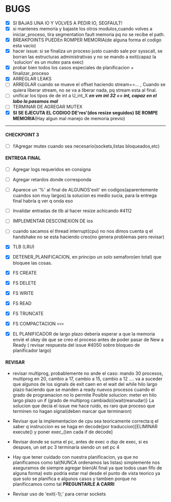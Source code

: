 # BUGS #
- [x] SI BAJAS UNA IO Y VOLVES A PEDIR IO, SEGFAULT!
- [x] si mantenes memoría y bajaste los otros modulos,cuando volves a iniciar_proceso, tira segmentation fault memoria pq no se recibe el path.
- [x] BREAKPOINTS PUEDEn ROMPER MEMORIA(de alguna forma el codigo esta vacio)
- [x] hacer issue: si se finaliza un proceso justo cuando sale por sysscall, se borran las estructuras administrativas y no se mando a exit(capaz la 'solucion' es un mutex para exec)
- [x] probar  bien todos los casos especiales de planificacion + finalizar_proceso
- [x] ARREGLAR LEAKS
- [ ] ARREGLAR cuando se mueve el offset haciendo stream+=... , Cuando se quiera liberar stream, no se va a liberar nada, pq stream esta al final.
- [ ] unificar los tipos de  de int a U_int_X ***en vm int 32 == int, capaz en el labo la pasamos mal***
- [ ] TERMINAR DE AGREGAR MUTEX
- [x] **SI SE EJECUTA EL CODIGO DE'res'(dos resize seguidos) SE ROMPE MEMORIA**(Hay algun mal manejo de memoria previo)
____
#### CHECKPOINT 3 #######
- [ ] !!Agregar mutex cuando sea necesario(sockets,listas bloqueados,etc)

#### ENTREGA FINAL #######
- [ ] Agregar logs requeridos en consigna
- [ ] Agregar retardos donde corresponda
- [ ] Aparece un '%' al final de ALGUNOS'exit' en codigos(aparentemente cuandos son muy largos).la solucion es medio sucia, para la entrega final habría q ver q onda eso
- [ ] Invalidar entradas de tlb al hacer resize achicando #4112
- [ ] IMPLEMENTAR DESCONEXION DE ios
- [ ] cuando sacamos el thread interrupt(cpu) no nos dimos cuenta q el handshake no se esta haciendo creo(no genera problemas pero revisar)
- [x] TLB (LRU)
- [x] DETENER_PLANIFICACION, en principo un solo semaforo(en total) que bloquee las cosas.
- [X] FS CREATE
- [X] FS DELETE
- [x] FS WRITE
- [x] FS READ
- [x] FS TRUNCATE
- [x] FS COMPACTACION 💀💀💀
- [x] EL PLANIFICADOR de largo plazo debería esperar a que la memoria envié el okey de que se creo el proceso antes de poder pasar de New a Ready ( revisar respuesta del issue #4050 sobre bloqueo de planificador largo)


#### REVISAR #####
* revisar multiprog, probablemente no ande el caso:
mando 30 procesos, multiprog en 20, cambio a 17, cambio a 15, cambio a 12 ....
va  a suceder que algunos de los signals de exit caen en el wait del while hilo largo plazo haciendo que se manden a ready nuevos procesos cuando el grado de programacion no lo permite
Posible solucion: meter en hilo largo plazo un if (grado de multiprog cambiado){wait(reanudar)}
La solucion que decía el issue me hace ruido, es raro que proceso que terminen no hagan signal(deben marcar que terminaron)

* Revisar que la implementacion de cpu sea teoricamente correcta:q el saber q instruccion es se haga en decode(por traduccion)[ELIMINAR execute() y poner exec_()en cada if de decode]

* Revisar donde se suma el pc, antes de exec o dsp  de exec, si es despues, un set pc 3 terminaría siendo un set pc 4

* Hay que tener cuidado con nuestra planificacion, ya que no planificamos como tal(NUNCA ordenamos las listas) simplemente nos aseguramos de siempre agregar bien(Al final ya que todos usan fifo de alguna forma) esto podria estar mal desde el punto de vista teorico ya que solo se planifica e algunos casos y tambien porque no planificcamos como tal **PREGUNTARLE A CARRI**

* Revisar uso de 'exit(-1);' para cerrar sockets 
 


 
